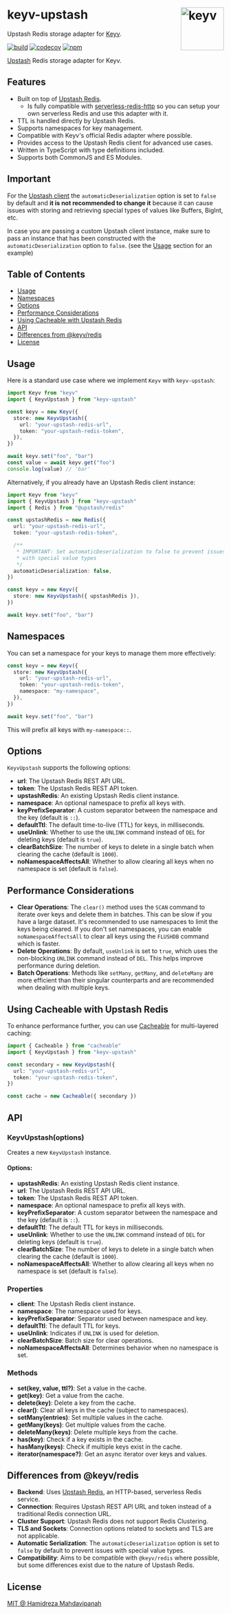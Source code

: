 # keyv-upstash <img width="100" align="right" src="https://jaredwray.com/images/keyv-symbol.svg" alt="keyv">

Upstash Redis storage adapter for [Keyv](https://github.com/jaredwray/keyv).

[![build](https://github.com/mahdavipanah/keyv-upstash/actions/workflows/tests.yaml/badge.svg)](https://github.com/mahdavipanah/keyv-upstash/actions/workflows/tests.yaml)
[![codecov](https://codecov.io/gh/mahdavipanah/keyv-upstash/branch/main/graph/badge.svg?token=3ZQZQ2ZQ2D)](https://codecov.io/gh/mahdavipanah/keyv-upstash)
[![npm](https://img.shields.io/npm/v/keyv-upstash)](https://www.npmjs.com/package/keyv-upstash)

[Upstash](https://upstash.com/) Redis storage adapter for Keyv.

## Features

- Built on top of [Upstash Redis](https://github.com/upstash/redis-js).
  - Is fully compatible with [serverless-redis-http](https://github.com/hiett/serverless-redis-http) so you can setup your own serverless Redis and use this adapter with it.
- TTL is handled directly by Upstash Redis.
- Supports namespaces for key management.
- Compatible with Keyv's official Redis adapter where possible.
- Provides access to the Upstash Redis client for advanced use cases.
- Written in TypeScript with type definitions included.
- Supports both CommonJS and ES Modules.

## Important

For the [Upstash client](https://github.com/upstash/redis-js) the `automaticDeserialization` option is set to `false` by default and **it is not recommended to change it** because it can cause issues with storing and retrieving special types of values like Buffers, BigInt, etc.

In case you are passing a custom Upstash client instance, make sure to pass an instance that has been constructed with the `automaticDeserialization` option to `false`. (see the [Usage](#usage) section for an example)

## Table of Contents

- [Usage](#usage)
- [Namespaces](#namespaces)
- [Options](#options)
- [Performance Considerations](#performance-considerations)
- [Using Cacheable with Upstash Redis](#using-cacheable-with-upstash-redis)
- [API](#api)
- [Differences from @keyv/redis](#differences-from-keyvredis)
- [License](#license)

## Usage

Here is a standard use case where we implement `Keyv` with `keyv-upstash`:

```typescript
import Keyv from "keyv"
import { KeyvUpstash } from "keyv-upstash"

const keyv = new Keyv({
  store: new KeyvUpstash({
    url: "your-upstash-redis-url",
    token: "your-upstash-redis-token",
  }),
})

await keyv.set("foo", "bar")
const value = await keyv.get("foo")
console.log(value) // 'bar'
```

Alternatively, if you already have an Upstash Redis client instance:

```typescript
import Keyv from "keyv"
import { KeyvUpstash } from "keyv-upstash"
import { Redis } from "@upstash/redis"

const upstashRedis = new Redis({
  url: "your-upstash-redis-url",
  token: "your-upstash-redis-token",

  /**
   * IMPORTANT: Set automaticDeserialization to false to prevent issues
   * with special value types
   */
  automaticDeserialization: false,
})

const keyv = new Keyv({
  store: new KeyvUpstash({ upstashRedis }),
})

await keyv.set("foo", "bar")
```

## Namespaces

You can set a namespace for your keys to manage them more effectively:

```typescript
const keyv = new Keyv({
  store: new KeyvUpstash({
    url: "your-upstash-redis-url",
    token: "your-upstash-redis-token",
    namespace: "my-namespace",
  }),
})

await keyv.set("foo", "bar")
```

This will prefix all keys with `my-namespace::`.

## Options

`KeyvUpstash` supports the following options:

- **url**: The Upstash Redis REST API URL.
- **token**: The Upstash Redis REST API token.
- **upstashRedis**: An existing Upstash Redis client instance.
- **namespace**: An optional namespace to prefix all keys with.
- **keyPrefixSeparator**: A custom separator between the namespace and the key (default is `::`).
- **defaultTtl**: The default time-to-live (TTL) for keys, in milliseconds.
- **useUnlink**: Whether to use the `UNLINK` command instead of `DEL` for deleting keys (default is `true`).
- **clearBatchSize**: The number of keys to delete in a single batch when clearing the cache (default is `1000`).
- **noNamespaceAffectsAll**: Whether to allow clearing all keys when no namespace is set (default is `false`).

## Performance Considerations

- **Clear Operations**: The `clear()` method uses the `SCAN` command to iterate over keys and delete them in batches. This can be slow if you have a large dataset. It's recommended to use namespaces to limit the keys being cleared. If you don't set namespaces, you can enable `noNamespaceAffectsAll` to clear all keys using the `FLUSHDB` command which is faster.
- **Delete Operations**: By default, `useUnlink` is set to `true`, which uses the non-blocking `UNLINK` command instead of `DEL`. This helps improve performance during deletion.
- **Batch Operations**: Methods like `setMany`, `getMany`, and `deleteMany` are more efficient than their singular counterparts and are recommended when dealing with multiple keys.

## Using Cacheable with Upstash Redis

To enhance performance further, you can use [Cacheable](https://www.npmjs.com/package/cacheable) for multi-layered caching:

```typescript
import { Cacheable } from "cacheable"
import { KeyvUpstash } from "keyv-upstash"

const secondary = new KeyvUpstash({
  url: "your-upstash-redis-url",
  token: "your-upstash-redis-token",
})

const cache = new Cacheable({ secondary })
```

## API

### KeyvUpstash(options)

Creates a new `KeyvUpstash` instance.

#### Options:

- **upstashRedis**: An existing Upstash Redis client instance.
- **url**: The Upstash Redis REST API URL.
- **token**: The Upstash Redis REST API token.
- **namespace**: An optional namespace to prefix all keys with.
- **keyPrefixSeparator**: A custom separator between the namespace and the key (default is `::`).
- **defaultTtl**: The default TTL for keys in milliseconds.
- **useUnlink**: Whether to use the `UNLINK` command instead of `DEL` for deleting keys (default is `true`).
- **clearBatchSize**: The number of keys to delete in a single batch when clearing the cache (default is `1000`).
- **noNamespaceAffectsAll**: Whether to allow clearing all keys when no namespace is set (default is `false`).

### Properties

- **client**: The Upstash Redis client instance.
- **namespace**: The namespace used for keys.
- **keyPrefixSeparator**: Separator used between namespace and key.
- **defaultTtl**: The default TTL for keys.
- **useUnlink**: Indicates if `UNLINK` is used for deletion.
- **clearBatchSize**: Batch size for clear operations.
- **noNamespaceAffectsAll**: Determines behavior when no namespace is set.

### Methods

- **set(key, value, ttl?)**: Set a value in the cache.
- **get(key)**: Get a value from the cache.
- **delete(key)**: Delete a key from the cache.
- **clear()**: Clear all keys in the cache (subject to namespaces).
- **setMany(entries)**: Set multiple values in the cache.
- **getMany(keys)**: Get multiple values from the cache.
- **deleteMany(keys)**: Delete multiple keys from the cache.
- **has(key)**: Check if a key exists in the cache.
- **hasMany(keys)**: Check if multiple keys exist in the cache.
- **iterator(namespace?)**: Get an async iterator over keys and values.

## Differences from @keyv/redis

- **Backend**: Uses [Upstash Redis](https://upstash.com/), an HTTP-based, serverless Redis service.
- **Connection**: Requires Upstash REST API URL and token instead of a traditional Redis connection URL.
- **Cluster Support**: Upstash Redis does not support Redis Clustering.
- **TLS and Sockets**: Connection options related to sockets and TLS are not applicable.
- **Automatic Serialization**: The `automaticDeserialization` option is set to `false` by default to prevent issues with special value types.
- **Compatibility**: Aims to be compatible with `@keyv/redis` where possible, but some differences exist due to the nature of Upstash Redis.

## License

[MIT @ Hamidreza Mahdavipanah](LICENSE)
